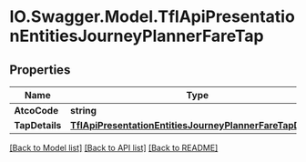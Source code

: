 # IO.Swagger.Model.TflApiPresentationEntitiesJourneyPlannerFareTap
## Properties

Name | Type | Description | Notes
------------ | ------------- | ------------- | -------------
**AtcoCode** | **string** |  | [optional] 
**TapDetails** | [**TflApiPresentationEntitiesJourneyPlannerFareTapDetails**](TflApiPresentationEntitiesJourneyPlannerFareTapDetails.md) |  | [optional] 

[[Back to Model list]](../README.md#documentation-for-models) [[Back to API list]](../README.md#documentation-for-api-endpoints) [[Back to README]](../README.md)

